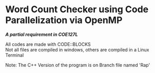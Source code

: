 # Word Count Checker using Code Parallelization via OpenMP

<b><i>A partial requirement in COE127L</i></b>

All codes are made with CODE::BLOCKS<br/>
Not all files are compiled in windows, others are compiled in a Linux Terminal

Note: The C++ Version of the program is on Branch file named 'Rap'
